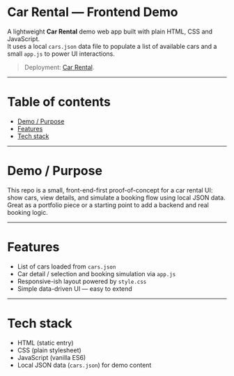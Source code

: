 # Car Rental — Frontend Demo

A lightweight **Car Rental** demo web app built with plain HTML, CSS and JavaScript.  
It uses a local `cars.json` data file to populate a list of available cars and a small `app.js` to power UI interactions.

> Deployment: [Car Rental](https://giamimino.github.io/car-rental/).
---

# Table of contents

- [Demo / Purpose](#demo--purpose)  
- [Features](#features)  
- [Tech stack](#tech-stack)  

---

# Demo / Purpose

This repo is a small, front-end-first proof-of-concept for a car rental UI: show cars, view details, and simulate a booking flow using local JSON data. Great as a portfolio piece or a starting point to add a backend and real booking logic.

---

# Features

- List of cars loaded from `cars.json`  
- Car detail / selection and booking simulation via `app.js`  
- Responsive-ish layout powered by `style.css`  
- Simple data-driven UI — easy to extend

---

# Tech stack

- HTML (static entry)  
- CSS (plain stylesheet)  
- JavaScript (vanilla ES6)  
- Local JSON data (`cars.json`) for demo content


